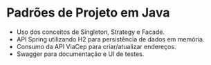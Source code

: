 # Padrões de Projeto em Java
- Uso dos conceitos de Singleton, Strategy e Facade.
- API Spring utilizando H2 para persistência de dados em memória.
- Consumo da API ViaCep para criar/atualizar endereços.
- Swagger para documentação e UI de testes.
